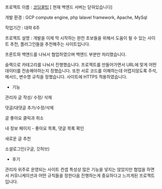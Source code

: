 프로젝트 이름 : [코딩꿀팁](https://honeytip.kro.kr) [ 현재 백엔드 서버는 닫혀있습니다]

개발 환경 : GCP compute engine, php lalavel framework, Apache, MySql

작업기간 : 대략 6주

프로젝트 설명 : 개발을 이제 막 시작하는 완전 초보들을 위해서 도움이 될 수 있는 사이트 추천, 플러그인들을 추천해주는 사이트입니다.


프론트와 백엔드를 나눠서 협업하였으며 백엔드 부분만 처리했습니다. 

슬랙으로 카테고리를 나눠서 진행했습니다.
프로젝트를 만들어가면서 URL에 맞게 어떤 데이터를 전송해야하는지 정했습니다.
또한 서로 코드를 이해하는데 어렵지않도록 주석, 메서드, 변수명 규칙을 정했습니다.
사이트에 HTTPS 적용하였습니다.

- 기능

 관리자 글 작성/ 수정/ 삭제
 
 댓글/대댓글 추가/수정/삭제
 
 글 좋아요 클릭과 취소
 
 내 정보 페이지 - 좋아요 목록, 댓글 목록 확인
 
 새로운 글 추천
 
 소셜로그인(구글, 깃허브)

- 후기

관리자 위주로 운영되는 사이트 컨셉 특성상 많은 기능을 넣지는 않았지만
협업을 하면서 커뮤니케이션과 어떤 규칙들을 정한다음 진행하는게 중요하다고 느끼게된 프로젝트입니다. 
